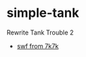 # simple-tank

Rewrite Tank Trouble 2

- [swf from 7k7k](http://flash.7k7k.com/cms/cms10/20150714/1636512198/44/7.swf)
